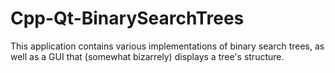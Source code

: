 Cpp-Qt-BinarySearchTrees
========================

This application contains various implementations of binary search trees, as well as a GUI that (somewhat bizarrely) displays a tree's structure.